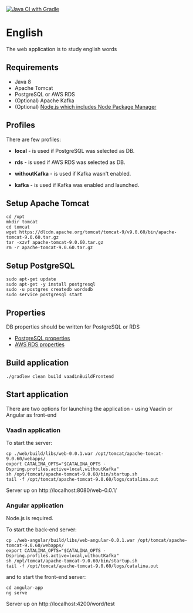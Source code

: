 [![Java CI with Gradle](https://github.com/DmitriyZosimov/english/actions/workflows/gradle.yml/badge.svg)](https://github.com/DmitriyZosimov/english/actions/workflows/gradle.yml)
# English
The web application is to study english words

## Requirements
* Java 8
* Apache Tomcat
* PostgreSQL or AWS RDS
* (Optional) Apache Kafka
* (Optional) [Node.js which includes Node Package Manager](https://github.com/DmitriyZosimov/english/tree/master/angular-app#development-setup)

## Profiles
There are few profiles:
* **local** - is used if PostgreSQL was selected as DB.
* **rds** - is used if AWS RDS was selected as DB.


* **withoutKafka** - is used if Kafka wasn't enabled.
* **kafka** - is used if Kafka was enabled and launched.

## Setup Apache Tomcat
```
cd /opt
mkdir tomcat
cd tomcat
wget https://dlcdn.apache.org/tomcat/tomcat-9/v9.0.60/bin/apache-tomcat-9.0.60.tar.gz
tar -xzvf apache-tomcat-9.0.60.tar.gz
rm -r apache-tomcat-9.0.60.tar.gz
```

## Setup PostgreSQL
```
sudo apt-get update
sudo apt-get -y install postgresql
sudo -u postgres createdb wordsdb
sudo service postgresql start
```

## Properties

DB properties should be written for PostgreSQL or RDS
* [PostgreSQL properties](https://github.com/DmitriyZosimov/english/blob/master/local-db/src/main/resources/db.properties)
* [AWS RDS properties](https://github.com/DmitriyZosimov/english/blob/master/aws-rds/src/main/resources/com/myenglish/aws/aws-config.properties)

## Build application
```./gradlew clean build vaadinBuildFrontend```

## Start application

There are two options for launching the application - using Vaadin or Angular as front-end
### Vaadin application
To start the server:
```
cp ./web/build/libs/web-0.0.1.war /opt/tomcat/apache-tomcat-9.0.60/webapps/
export CATALINA_OPTS="$CATALINA_OPTS -Dspring.profiles.active=local,withoutKafka"
sh /opt/tomcat/apache-tomcat-9.0.60/bin/startup.sh
tail -f /opt/tomcat/apache-tomcat-9.0.60/logs/catalina.out
```
 Server up on http://localhost:8080/web-0.0.1/
 
 ### Angular application
 Node.js is required.
 
 To start the back-end server:
 ```
 cp ./web-angular/build/libs/web-angular-0.0.1.war /opt/tomcat/apache-tomcat-9.0.60/webapps/
 export CATALINA_OPTS="$CATALINA_OPTS -Dspring.profiles.active=local,withoutKafka"
 sh /opt/tomcat/apache-tomcat-9.0.60/bin/startup.sh
 tail -f /opt/tomcat/apache-tomcat-9.0.60/logs/catalina.out
 ```
 and to start the front-end server:
 ```
 cd angular-app
 ng serve
 ```
  Server up on http://localhost:4200/word/test
